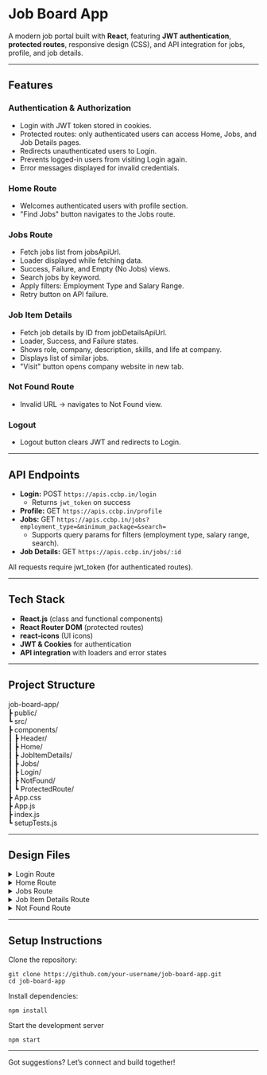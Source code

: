 # Job Board App  

A modern job portal built with **React**, featuring **JWT authentication**, **protected routes**, responsive design (CSS), and API integration for jobs, profile, and job details.  

---

## Features

### Authentication & Authorization
- Login with JWT token stored in cookies.
- Protected routes: only authenticated users can access Home, Jobs, and Job Details pages.
- Redirects unauthenticated users to Login.
- Prevents logged-in users from visiting Login again.
- Error messages displayed for invalid credentials.

### Home Route
- Welcomes authenticated users with profile section.
- "Find Jobs" button navigates to the Jobs route.

### Jobs Route
- Fetch jobs list from jobsApiUrl.
- Loader displayed while fetching data.
- Success, Failure, and Empty (No Jobs) views.
- Search jobs by keyword.
- Apply filters: Employment Type and Salary Range.
- Retry button on API failure.

### Job Item Details
- Fetch job details by ID from jobDetailsApiUrl.
- Loader, Success, and Failure states.
- Shows role, company, description, skills, and life at company.
- Displays list of similar jobs.
- "Visit" button opens company website in new tab.

### Not Found Route
- Invalid URL → navigates to Not Found view.

### Logout
- Logout button clears JWT and redirects to Login.

---

## API Endpoints

- **Login:** POST `https://apis.ccbp.in/login`
    - Returns `jwt_token` on success
- **Profile:** GET `https://apis.ccbp.in/profile` 
- **Jobs:** GET `https://apis.ccbp.in/jobs?employment_type=&minimum_package=&search=`
    - Supports query params for filters (employment type, salary range, search).
- **Job Details:** GET `https://apis.ccbp.in/jobs/:id`

All requests require jwt_token (for authenticated routes).

---

## Tech Stack

- **React.js** (class and functional components)  
- **React Router DOM** (protected routes)  
- **react-icons** (UI icons)  
- **JWT & Cookies** for authentication  
- **API integration** with loaders and error states

---

## Project Structure

job-board-app/  
┣ public/  
┗ src/  
  ┣ components/  
  ┃ ┣ Header/  
  ┃ ┣ Home/  
  ┃ ┣ JobItemDetails/  
  ┃ ┣ Jobs/  
  ┃ ┣ Login/  
  ┃ ┣ NotFound/  
  ┃ ┗ ProtectedRoute/  
  ┣ App.css  
  ┣ App.js  
  ┣ index.js  
  ┗ setupTests.js 

---

## Design Files

<details>
<summary>Login Route</summary>

- [Extra Small (Size < 576px) and Small (Size >= 576px) - Login](https://assets.ccbp.in/frontend/content/react-js/jobby-app-login-sm-outputs.png)
- [Medium (Size >= 768px), Large (Size >= 992px) and Extra Large (Size >= 1200px) - Login](https://assets.ccbp.in/frontend/content/react-js/jobby-app-login-lg-output.png)
- [Medium (Size >= 768px), Large (Size >= 992px) and Extra Large (Size >= 1200px) - Login Failure](https://assets.ccbp.in/frontend/content/react-js/jobby-app-login-failure-lg-output.png)
</details>

<details>
<summary>Home Route</summary>

- [Extra Small (Size < 576px) and Small (Size >= 576px) - Home](https://assets.ccbp.in/frontend/content/react-js/jobby-app-home-sm-output.png)
- [Medium (Size >= 768px), Large (Size >= 992px) and Extra Large (Size >= 1200px) - Home](https://assets.ccbp.in/frontend/content/react-js/jobby-app-home-lg-output.png)
</details>

<details>
<summary>Jobs Route</summary>

- [Extra Small (Size < 576px) and Small (Size >= 576px) - Jobs](https://assets.ccbp.in/frontend/content/react-js/jobby-app-jobs-sm-outputs.png)
- [Medium (Size >= 768px), Large (Size >= 992px) and Extra Large (Size >= 1200px) - Jobs Success](https://assets.ccbp.in/frontend/content/react-js/jobby-app-jobs-success-lg-output-v0.png)
- [Medium (Size >= 768px), Large (Size >= 992px) and Extra Large (Size >= 1200px) - No Jobs](https://assets.ccbp.in/frontend/content/react-js/jobby-app-no-jobs-lg-output-v0.png)
- [Medium (Size >= 768px), Large (Size >= 992px) and Extra Large (Size >= 1200px) - Profile Failure](https://assets.ccbp.in/frontend/content/react-js/jooby-app-profile-failure-lg-output-v0.png)
- [Medium (Size >= 768px), Large (Size >= 992px) and Extra Large (Size >= 1200px) - Jobs Failure](https://assets.ccbp.in/frontend/content/react-js/jobby-app-jobs-failure-lg-output-v0.png)
</details>

<details>
<summary>Job Item Details Route</summary>

- [Extra Small (Size < 576px) and Small (Size >= 576px) - Job Details Success](https://assets.ccbp.in/frontend/content/react-js/jobby-app-job-details-success-sm-output-v0.png)
- [Extra Small (Size < 576px) and Small (Size >= 576px) - Job Details Failure](https://assets.ccbp.in/frontend/content/react-js/jobby-app-job-details-failure-sm-output.png)
- [Medium (Size >= 768px), Large (Size >= 992px) and Extra Large (Size >= 1200px) - Job Details Success](https://assets.ccbp.in/frontend/content/react-js/jobby-app-job-details-success-lg-output-v0.png)
- [Medium (Size >= 768px), Large (Size >= 992px) and Extra Large (Size >= 1200px) - Job Details Failure](https://assets.ccbp.in/frontend/content/react-js/jobby-app-job-details-failure-lg-output.png)
</details>

<details>
<summary>Not Found Route</summary>

- [Extra Small (Size < 576px) and Small (Size >= 576px) - Not Found](https://assets.ccbp.in/frontend/content/react-js/jobby-app-not-found-sm-output-v0.png)
- [Medium (Size >= 768px), Large (Size >= 992px) and Extra Large (Size >= 1200px) - Not Found](https://assets.ccbp.in/frontend/content/react-js/jobby-app-not-found-lg-output-v0.png)
</details>

---

## Setup Instructions

Clone the repository:

``` 
git clone https://github.com/your-username/job-board-app.git
cd job-board-app 

``` 
Install dependencies:

    npm install

Start the development server
    
    npm start

---

Got suggestions? Let’s connect and build together!  
